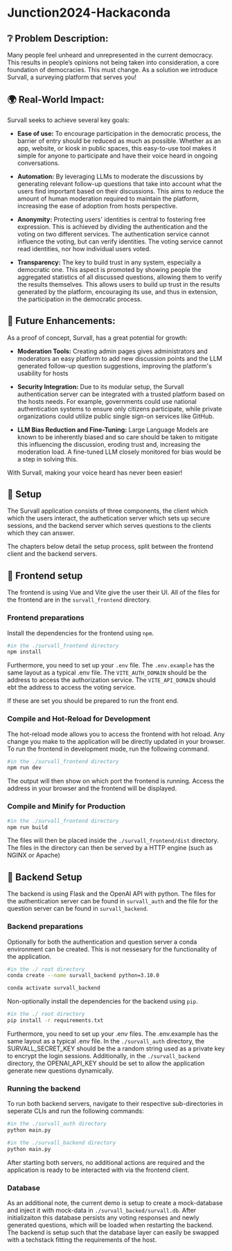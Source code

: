 # Junction2024-Hackaconda
## ❔ Problem Description:
Many people feel unheard and unrepresented in the current democracy. This results in people’s opinions not being taken into consideration, a core foundation of democracies. This must change. As a solution we introduce Survall, a surveying platform that serves you!

## 🌍 Real-World Impact:
Survall seeks to achieve several key goals:

- **Ease of use:** To encourage participation in the democratic process, the barrier of entry should be reduced as much as possible. Whether as an app, website, or kiosk in public spaces, this easy-to-use tool makes it simple for anyone to participate and have their voice heard in ongoing conversations.

- **Automation:** By leveraging LLMs to moderate the discussions by generating relevant follow-up questions that take into account what the users find important based on their discussions. 
This aims to reduce the amount of human moderation required to maintain the platform, increasing the ease of adoption from hosts perspective.

- **Anonymity:** Protecting users' identities is central to fostering free expression. This is achieved by dividing the authentication and the voting on two different services.
The authentication service cannot influence the voting, but can verify identities.
The voting service cannot read identities, nor how individual users voted. 

- **Transparency:** The key to build trust in any system, especially a democratic one. This aspect is promoted by showing people the aggregated statistics of all discussed questions, allowing them to verify the results themselves. This allows users to build up trust in the results generated by the platform, encouraging its use, and thus in extension, the participation in the democratic process.  

## 💭 Future Enhancements:
As a proof of concept, Survall, has a great potential for growth:

- **Moderation Tools:** Creating admin pages gives administrators and moderators an easy platform to add new discussion points and the LLM generated follow-up question suggestions, improving the platform's usability for hosts

- **Security Integration:** Due to its modular setup, the Survall authentication server can be integrated with a trusted platform based on the hosts needs. For example, governments could use national authentication systems to ensure only citizens participate, while private organizations could utilize public single sign-on services like GitHub.

- **LLM Bias Reduction and Fine-Tuning:** Large Language Models are known to be inherently biased and so care should be taken to mitigate this influencing the discussion, eroding trust and, increasing the moderation load. A fine-tuned LLM closely monitored for bias would be a step in solving this. 

With Survall, making your voice heard has never been easier!

## 📓 Setup
The Survall application consists of three components, the client which which the users interact, the authetication server which sets up secure sessions, and the backend server which serves questions to the clients which they can answer.

The chapters below detail the setup process, split between the frontend client and the backend servers.

## 🔧 Frontend setup
The frontend is using Vue and Vite give the user their UI.
All of the files for the frontend are in the `survall_frontend` directory.

### Frontend preparations
Install the dependencies for the frontend using `npm`.
```sh
#in the ./survall_frontend directory
npm install
```

Furthermore, you need to set up your `.env` file.
The `.env.example` has the same layout as a typical .env file.
The `VITE_AUTH_DOMAIN` should be the address to access the authorization service.
The `VITE_API_DOMAIN` should ebt the address to access the voting service.

If these are set you should be prepared to run the front end.

### Compile and Hot-Reload for Development
The hot-reload mode allows you to access the frontend with hot reload.
Any change you make to the application will be directly updated in your browser.
To run the frontend in development mode, run the following command.

```sh
#in the ./survall_frontend directory
npm run dev
```

The output will then show on which port the frontend is running.
Access the address in your browser and the frontend will be displayed.

### Compile and Minify for Production

```sh
#in the ./survall_frontend directory
npm run build
```
The files will then be placed inside the `./survall_frontend/dist` directory. 
The files in the directory can then be served by a HTTP engine (such as NGINX or Apache)

## 🔨 Backend Setup
The backend is using Flask and the OpenAI API with python. The files for the authentication server can be found in `survall_auth` and the file for the question server can be found in `survall_backend`.

### Backend preparations
Optionally for both the authentication and question server a conda environment can be created. This is not nessesary for the functionality of the application.

```sh
#in the ./ root directory
conda create --name survall_backend python=3.10.0

conda activate survall_backend
```

Non-optionally install the dependencies for the backend using `pip`.

```sh
#in the ./ root directory
pip install -r requirements.txt
```

Furthermore, you need to set up your .env files. The .env.example has the same layout as a typical .env file. In the `./survall_auth` directory, the SURVALL_SECRET_KEY should be the a random string used as a private key to encrypt the login sessions. Additionally, in the `./survall_backend` directory, the OPENAI_API_KEY should be set to allow the application generate new questions dynamically.

### Running the backend
To run both backend servers, navigate to their respective sub-directories in seperate CLIs and run the following commands:

```sh
#in the ./survall_auth directory
python main.py
```

```sh
#in the ./survall_backend directory
python main.py
```
After starting both servers, no additional actions are required and the application is ready to be interacted with via the frontend client.

### Database
As an additional note, the current demo is setup to create a mock-database and inject it with mock-data in `./survall_backed/survall.db`. After initializaiton this database persists any voting responses and newly generated questions, which will be loaded when restarting the backend. The backend is setup such that the database layer can easily be swapped with a techstack fitting the requirements of the host.






